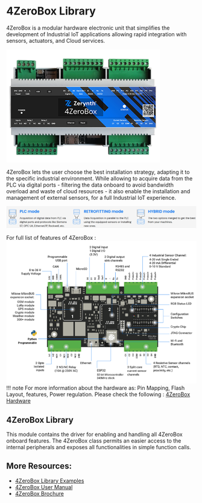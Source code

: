 # 4ZeroBox Library

4ZeroBox is a modular hardware electronic unit that simplifies the development of Industrial IoT applications allowing rapid integration with sensors, actuators, and Cloud services.

![](img/4zerobox-front-image.png)


4ZeroBox lets the user choose the best installation strategy, adapting it to the specific industrial environment. While allowing to acquire data from the PLC via digital ports - filtering the data onboard to avoid bandwidth overload and waste of cloud resources - it also enable the installation and management of external sensors, for a full Industrial IoT experience.

![](img/modes.png)

For full list of features of 4ZeroBox : 
![](img/4zerobox-scheme-a.png)
!!! note
	For more information about the hardware as: Pin Mapping, Flash Layout, features, Power regulation.
	Please check the following : [4ZeroBox Hardware](/hardware/4ZeroBox/index.md)

## 4ZeroBox Library 

This module contains the driver for enabling and handling all 4ZeroBox onboard features. The 4ZeroBox class permits an easier access to the internal peripherals and exposes all functionalities in simple function calls.

## More Resources:

* [4ZeroBox Library Examples](/latest/reference/libs/zerynth/4zerobox/docs/examples/)
* [4ZeroBox User Manual](https://www.zerynth.com/download/13894/)
* [4ZeroBox Brochure](https://www.zerynth.com/download/13895/)

